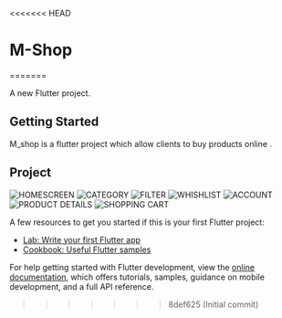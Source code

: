 <<<<<<< HEAD
# M-Shop
=======


A new Flutter project.

## Getting Started

 M_shop is a flutter project which allow clients to buy products online .

## Project 

![HOMESCREEN](assets/git/1.jpeg)
![CATEGORY](assets/git/2.jpeg)
![FILTER](assets/git/3.jpeg)
![WHISHLIST](assets/git/4.jpeg)
![ACCOUNT](assets/git/6.jpeg)
![PRODUCT DETAILS](assets/git/7.jpeg)
![SHOPPING CART](assets/git/8.jpeg)

A few resources to get you started if this is your first Flutter project:

- [Lab: Write your first Flutter app](https://docs.flutter.dev/get-started/codelab)
- [Cookbook: Useful Flutter samples](https://docs.flutter.dev/cookbook)

For help getting started with Flutter development, view the
[online documentation](https://docs.flutter.dev/), which offers tutorials,
samples, guidance on mobile development, and a full API reference.
>>>>>>> 8def625 (Initial commit)
